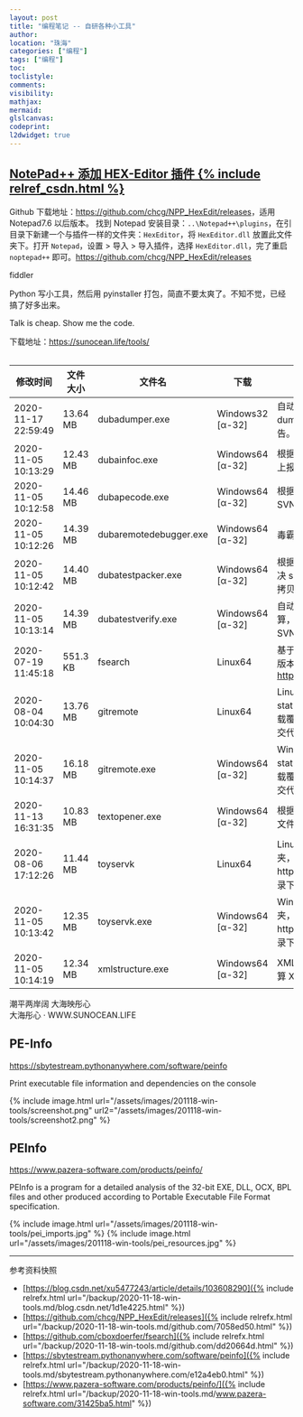 ```yaml
---
layout: post
title: "编程笔记 -- 自研各种小工具"
author:
location: "珠海"
categories: ["编程"]
tags: ["编程"]
toc:
toclistyle:
comments:
visibility:
mathjax:
mermaid:
glslcanvas:
codeprint:
l2dwidget: true
---
```



## [NotePad++ 添加 HEX-Editor 插件 {% include relref_csdn.html %}](https://blog.csdn.net/xu5477243/article/details/103608290)

Github 下载地址：<https://github.com/chcg/NPP_HexEdit/releases>，适用 Notepad7.6 以后版本。
找到 Notepad 安装目录：`..\Notepad++\plugins`，在引目录下新建一个与插件一样的文件夹：`HexEditor`，将 `HexEditor.dll` 放置此文件夹下。打开 `Notepad`，设置 > 导入 > 导入插件，选择 `HexEditor.dll`，完了重启 `noptepad++` 即可。<https://github.com/chcg/NPP_HexEdit/releases>

fiddler

Python 写小工具，然后用 pyinstaller 打包，简直不要太爽了。不知不觉，已经搞了好多出来。

Talk is cheap. Show me the code.

下载地址：<https://sunocean.life/tools/>

<table class="tablestyle" ntablew="2:2:3:2:8"></table>

| 修改时间 | 文件大小 | 文件名 | 下载 | 备注 |
| ----- | ----- | ----- | ----- | ----- |
| 2020-11-17 22:59:49 | 13.64 MB | dubadumper.exe | Windows32 [α-32] | 自动分析毒霸 dump 平台下载下来的 dump，自动匹配所有 pdb，并给出报告。 |
| 2020-11-05 10:13:29 | 12.43 MB | dubainfoc.exe | Windows64 [α-32] | 根据毒霸 Infoc kfmt 文件，自动生成 C++ 上报代码。 |
| 2020-11-05 10:12:58 | 14.46 MB | dubapecode.exe | Windows64 [α-32] | 根据毒霸外网 PE 文件，自动分析代码 SVN/GIT 位置。 |
| 2020-11-05 10:12:26 | 14.39 MB | dubaremotedebugger.exe | Windows64 [α-32] | 毒霸远程调试辅助工具。 |
| 2020-11-05 10:12:42 | 14.40 MB | dubatestpacker.exe | Windows64 [α-32] | 根据路径清单，自动打包和还原文件。（解决 svn replaced 问题，从 svn Commit 拷贝所有改动的 full paths 另存为文本） |
| 2020-11-05 10:13:14 | 14.39 MB | dubatestverify.exe | Windows64 [α-32] | 自动完成提测文件 签名校验 和 MD5 计算，支持本地路径、共享路径、FTP 和 SVN 网址。 |
| 2020-07-19 11:45:18 | 551.3 KB | fsearch | Linux64 | 基于名称快速定位文件和文件夹。CentOS 版本的 Everything，构建自：<https://github.com/cboxdoerfer/fsearch> |
| 2020-08-04 10:04:30 | 13.76 MB | gitremote | Linux64 | Linux Git 代码打包工具。根据 “git status” 代码改动，提供代码打包上传和下载覆盖的功能，方便跨系统 Review 和提交代码。 |
| 2020-11-05 10:14:37 | 16.18 MB | gitremote.exe | Windows64 [α-32] | Windows Git 代码打包工具。根据 “git status” 代码改动，提供代码打包上传和下载覆盖的功能，方便跨系统 Review 和提交代码。 |
| 2020-11-13 16:31:35 | 10.83 MB | textopener.exe | Windows64 [α-32] | 根据清单，用 Notepad++ 批量打开本地文件，或者用 Chrome 批量打开网址。 |
| 2020-08-06 17:12:26 | 11.44 MB | toyservk | Linux64 | Linux 局域网共享利器。放到任意文件夹，双击运行，即可通过 http://localhost:8000/ 浏览和下载那个目录下的文件了。 |
| 2020-11-05 10:13:42 | 12.35 MB | toyservk.exe | Windows64 [α-32] | Windows 局域网共享利器。放到任意文件夹，双击运行，即可通过 http://localhost:8000/ 浏览和下载那个目录下的文件了。 |
| 2020-11-05 10:14:19 | 12.34 MB | xmlstructure.exe | Windows64 [α-32] | XML 文件格式校验，格式化输出，同时计算 XML 的结构。 |

潮平两岸阔
大海映彤心<br/>
大海彤心 · WWW.SUNOCEAN.LIFE


## PE-Info

<https://sbytestream.pythonanywhere.com/software/peinfo>

Print executable file information and dependencies on the console

{% include image.html url="/assets/images/201118-win-tools/screenshot.png"
url2="/assets/images/201118-win-tools/screenshot2.png" %}


## PEInfo

<https://www.pazera-software.com/products/peinfo/>

PEInfo is a program for a detailed analysis of the 32-bit EXE, DLL, OCX, BPL files and other produced according to Portable Executable File Format specification.

{% include image.html url="/assets/images/201118-win-tools/pei_imports.jpg" %}
{% include image.html url="/assets/images/201118-win-tools/pei_resources.jpg" %}



<hr class='reviewline'/>
<p class='reviewtip'><script type='text/javascript' src='{% include relref.html url="/assets/reviewjs/blogs/2020-11-18-win-tools.md.js" %}'></script></p>
<font class='ref_snapshot'>参考资料快照</font>

- [https://blog.csdn.net/xu5477243/article/details/103608290]({% include relrefx.html url="/backup/2020-11-18-win-tools.md/blog.csdn.net/1d1e4225.html" %})
- [https://github.com/chcg/NPP_HexEdit/releases]({% include relrefx.html url="/backup/2020-11-18-win-tools.md/github.com/7058ed50.html" %})
- [https://github.com/cboxdoerfer/fsearch]({% include relrefx.html url="/backup/2020-11-18-win-tools.md/github.com/dd20664d.html" %})
- [https://sbytestream.pythonanywhere.com/software/peinfo]({% include relrefx.html url="/backup/2020-11-18-win-tools.md/sbytestream.pythonanywhere.com/e12a4eb0.html" %})
- [https://www.pazera-software.com/products/peinfo/]({% include relrefx.html url="/backup/2020-11-18-win-tools.md/www.pazera-software.com/31425ba5.html" %})
